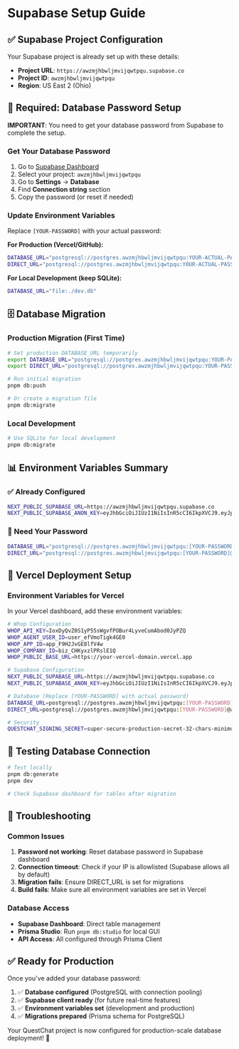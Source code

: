 # Supabase Setup Guide

## ✅ Supabase Project Configuration

Your Supabase project is already set up with these details:
- **Project URL**: `https://awzmjhbwljmvijqwtpqu.supabase.co`
- **Project ID**: `awzmjhbwljmvijqwtpqu`
- **Region**: US East 2 (Ohio)

## 🔑 Required: Database Password Setup

**IMPORTANT**: You need to get your database password from Supabase to complete the setup.

### Get Your Database Password
1. Go to [Supabase Dashboard](https://supabase.com/dashboard)
2. Select your project: `awzmjhbwljmvijqwtpqu`
3. Go to **Settings** → **Database**
4. Find **Connection string** section
5. Copy the password (or reset if needed)

### Update Environment Variables
Replace `[YOUR-PASSWORD]` with your actual password:

**For Production (Vercel/GitHub):**
```bash
DATABASE_URL="postgresql://postgres.awzmjhbwljmvijqwtpqu:YOUR-ACTUAL-PASSWORD@aws-1-us-east-2.pooler.supabase.com:6543/postgres?pgbouncer=true"
DIRECT_URL="postgresql://postgres.awzmjhbwljmvijqwtpqu:YOUR-ACTUAL-PASSWORD@aws-1-us-east-2.pooler.supabase.com:5432/postgres"
```

**For Local Development (keep SQLite):**
```bash
DATABASE_URL="file:./dev.db"
```

## 🗄️ Database Migration

### Production Migration (First Time)
```bash
# Set production DATABASE_URL temporarily
export DATABASE_URL="postgresql://postgres.awzmjhbwljmvijqwtpqu:YOUR-PASSWORD@aws-1-us-east-2.pooler.supabase.com:6543/postgres?pgbouncer=true"
export DIRECT_URL="postgresql://postgres.awzmjhbwljmvijqwtpqu:YOUR-PASSWORD@aws-1-us-east-2.pooler.supabase.com:5432/postgres"

# Run initial migration
pnpm db:push

# Or create a migration file
pnpm db:migrate
```

### Local Development
```bash
# Use SQLite for local development
pnpm db:migrate
```

## 📊 Environment Variables Summary

### ✅ Already Configured
```bash
NEXT_PUBLIC_SUPABASE_URL=https://awzmjhbwljmvijqwtpqu.supabase.co
NEXT_PUBLIC_SUPABASE_ANON_KEY=eyJhbGciOiJIUzI1NiIsInR5cCI6IkpXVCJ9.eyJpc3MiOiJzdXBhYmFzZSIsInJlZiI6ImF3em1qaGJ3bGptdmlqcXd0cHF1Iiwicm9sZSI6ImFub24iLCJpYXQiOjE3NTczMzgxODIsImV4cCI6MjA3MjkxNDE4Mn0.keX2Wd05FMXiUq9Y8K606xWpAVrY1hu9oygcQRnGx04
```

### 🔑 Need Your Password
```bash
DATABASE_URL="postgresql://postgres.awzmjhbwljmvijqwtpqu:[YOUR-PASSWORD]@aws-1-us-east-2.pooler.supabase.com:6543/postgres?pgbouncer=true"
DIRECT_URL="postgresql://postgres.awzmjhbwljmvijqwtpqu:[YOUR-PASSWORD]@aws-1-us-east-2.pooler.supabase.com:5432/postgres"
```

## 🚀 Vercel Deployment Setup

### Environment Variables for Vercel
In your Vercel dashboard, add these environment variables:

```bash
# Whop Configuration
WHOP_API_KEY=IoxDyQvZ0S1yP55sWgvfPOBur4LyveCumAbod0JyPZQ
WHOP_AGENT_USER_ID=user_efVmoTigk4GE0
WHOP_APP_ID=app_F9H2JvGE8lfV4w
WHOP_COMPANY_ID=biz_CHKyxzlPRslE1Q
WHOP_PUBLIC_BASE_URL=https://your-vercel-domain.vercel.app

# Supabase Configuration
NEXT_PUBLIC_SUPABASE_URL=https://awzmjhbwljmvijqwtpqu.supabase.co
NEXT_PUBLIC_SUPABASE_ANON_KEY=eyJhbGciOiJIUzI1NiIsInR5cCI6IkpXVCJ9.eyJpc3MiOiJzdXBhYmFzZSIsInJlZiI6ImF3em1qaGJ3bGptdmlqcXd0cHF1Iiwicm9sZSI6ImFub24iLCJpYXQiOjE3NTczMzgxODIsImV4cCI6MjA3MjkxNDE4Mn0.keX2Wd05FMXiUq9Y8K606xWpAVrY1hu9oygcQRnGx04

# Database (Replace [YOUR-PASSWORD] with actual password)
DATABASE_URL=postgresql://postgres.awzmjhbwljmvijqwtpqu:[YOUR-PASSWORD]@aws-1-us-east-2.pooler.supabase.com:6543/postgres?pgbouncer=true
DIRECT_URL=postgresql://postgres.awzmjhbwljmvijqwtpqu:[YOUR-PASSWORD]@aws-1-us-east-2.pooler.supabase.com:5432/postgres

# Security
QUESTCHAT_SIGNING_SECRET=super-secure-production-secret-32-chars-minimum
```

## 🧪 Testing Database Connection

```bash
# Test locally
pnpm db:generate
pnpm dev

# Check Supabase dashboard for tables after migration
```

## 🔧 Troubleshooting

### Common Issues
1. **Password not working**: Reset database password in Supabase dashboard
2. **Connection timeout**: Check if your IP is allowlisted (Supabase allows all by default)
3. **Migration fails**: Ensure DIRECT_URL is set for migrations
4. **Build fails**: Make sure all environment variables are set in Vercel

### Database Access
- **Supabase Dashboard**: Direct table management
- **Prisma Studio**: Run `pnpm db:studio` for local GUI
- **API Access**: All configured through Prisma Client

## ✅ Ready for Production

Once you've added your database password:
1. ✅ **Database configured** (PostgreSQL with connection pooling)
2. ✅ **Supabase client ready** (for future real-time features)
3. ✅ **Environment variables set** (development and production)
4. ✅ **Migrations prepared** (Prisma schema for PostgreSQL)

Your QuestChat project is now configured for production-scale database deployment! 🚀
